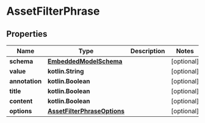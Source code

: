 
# AssetFilterPhrase

## Properties
Name | Type | Description | Notes
------------ | ------------- | ------------- | -------------
**schema** | [**EmbeddedModelSchema**](EmbeddedModelSchema.md) |  |  [optional]
**value** | **kotlin.String** |  |  [optional]
**annotation** | **kotlin.Boolean** |  |  [optional]
**title** | **kotlin.Boolean** |  |  [optional]
**content** | **kotlin.Boolean** |  |  [optional]
**options** | [**AssetFilterPhraseOptions**](AssetFilterPhraseOptions.md) |  |  [optional]



